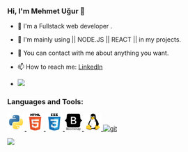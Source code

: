 ### Hi, I'm Mehmet Uğur 👋



- 🔭 I'm a Fullstack web developer .
- 🌱 I'm mainly using || NODE.JS || REACT || in my projects.
- 💬 You can contact with me about anything you want.
- 📫 How to reach me: [LinkedIn](https://www.linkedin.com/in/mehmet-ugur-satir/)

- ![](https://komarev.com/ghpvc/?username=musatirgithub)

### Languages and Tools:

<p align="left"><a href="https://www.python.org" target="_blank"> <img src="https://raw.githubusercontent.com/devicons/devicon/master/icons/python/python-original.svg" alt="python" width="40" height="40"/> </a> <a href="https://www.w3.org/html/" target="_blank"> <img src="https://raw.githubusercontent.com/devicons/devicon/master/icons/html5/html5-original-wordmark.svg" alt="html5" width="40" height="40"/> </a>  <a href="https://www.w3schools.com/css/" target="_blank"> <img src="https://raw.githubusercontent.com/devicons/devicon/master/icons/css3/css3-original-wordmark.svg" alt="css3" width="40" height="40"/> </a><a href="https://getbootstrap.com" target="_blank"> <img src="https://raw.githubusercontent.com/devicons/devicon/master/icons/bootstrap/bootstrap-plain-wordmark.svg" alt="bootstrap" width="40" height="40"/> </a>  <a href="https://www.linux.org/" target="_blank"> <img src="https://raw.githubusercontent.com/devicons/devicon/master/icons/linux/linux-original.svg" alt="linux" width="40" height="40"/> </a> <a href="https://git-scm.com/" target="_blank"> <img src="https://www.vectorlogo.zone/logos/git-scm/git-scm-icon.svg" alt="git" width="40" height="40"/> </a>   </p>

<img src="https://github-readme-stats.vercel.app/api?username=musatirgithub&theme=swift&show_icons=true" >

